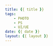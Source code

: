 ```yaml
---
title: {{ title }}
tags:
    - PHOTO
    - PS
    - UI/UE
date: {{ date }}
layout: {{ layout }}
---
```

